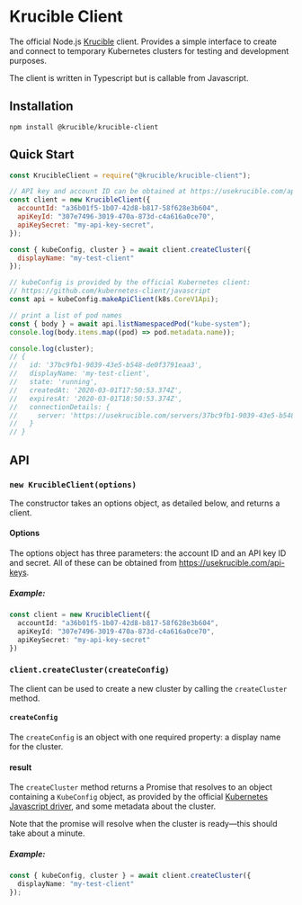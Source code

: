 # Krucible Client

The official Node.js [Krucible](https://usekrucible.com) client. Provides a simple interface to create and
connect to temporary Kubernetes clusters for testing and development purposes.

The client is written in Typescript but is callable from Javascript.


## Installation

```
npm install @krucible/krucible-client
```

## Quick Start

```javascript
const KrucibleClient = require("@krucible/krucible-client");

// API key and account ID can be obtained at https://usekrucible.com/api-keys
const client = new KrucibleClient({
  accountId: "a36b01f5-1b07-42d8-b817-58f628e3b604",
  apiKeyId: "307e7496-3019-470a-873d-c4a616a0ce70",
  apiKeySecret: "my-api-key-secret",
});

const { kubeConfig, cluster } = await client.createCluster({
  displayName: "my-test-client"
});

// kubeConfig is provided by the official Kubernetes client:
// https://github.com/kubernetes-client/javascript
const api = kubeConfig.makeApiClient(k8s.CoreV1Api);

// print a list of pod names
const { body } = await api.listNamespacedPod("kube-system");
console.log(body.items.map((pod) => pod.metadata.name));

console.log(cluster);
// {
//   id: '37bc9fb1-9039-43e5-b548-de0f3791eaa3',
//   displayName: 'my-test-client',
//   state: 'running',
//   createdAt: '2020-03-01T17:50:53.374Z',
//   expiresAt: '2020-03-01T18:50:53.374Z',
//   connectionDetails: {
//     server: 'https://usekrucible.com/servers/37bc9fb1-9039-43e5-b548-de0f3791eaa3',
//   }
// }
```

## API

### `new KrucibleClient(options)`

The constructor takes an options object, as detailed below, and returns a
client.


#### Options

The options object has three parameters: the account ID and an API key ID and
secret. All of these can be obtained from https://usekrucible.com/api-keys.

##### Example:
```typescript
const client = new KrucibleClient({
  accountId: "a36b01f5-1b07-42d8-b817-58f628e3b604",
  apiKeyId: "307e7496-3019-470a-873d-c4a616a0ce70",
  apiKeySecret: "my-api-key-secret"
})
```

### `client.createCluster(createConfig)`

The client can be used to create a new cluster by calling the `createCluster`
method. 

#### `createConfig`

The `createConfig` is an object with one required property: a display name for
the cluster.

#### result

The `createCluster` method returns a Promise that resolves to an object
containing a `KubeConfig` object, as provided by the official [Kubernetes
Javascript driver](https://github.com/kubernetes-client/javascript), and some
metadata about the cluster.

Note that the promise will resolve when the cluster is ready—this should take
about a minute.

##### Example:

```typescript
const { kubeConfig, cluster } = await client.createCluster({
  displayName: "my-test-client"
});
```
